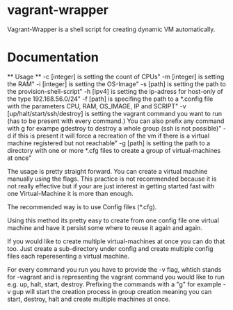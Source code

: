 # vagrant-wrapper
Vagrant-Wrapper is a shell script for creating dynamic VM automatically.

# Documentation

** Usage ** 
-c [integer] is setting the count of CPUs"
-m [integer] is setting the RAM"
-i [integer] is setting the OS-Image"
-s [path] is setting the path to the provision-shell-script"
-h [ipv4] is setting the ip-adress for host-only of the type 192.168.56.0/24"
-f [path] is specifing the path to a *.config file with the parameters CPU, RAM, OS_IMAGE, IP and SCRIPT"
-v [up/halt/start/ssh/destroy] is setting the vagrant command you want to run (has to be present with every command.) You can also prefix any command with g for exampe gdestroy to destroy a whole group (ssh is not possible)"
-d if this is present it will force a recreation of the vm if there is a virtual machine registered but not reachable"
-g [path] is setting the path to a directory with one or more *.cfg files to create a group of virtual-machines at once"


The usage is pretty straight forward. You can create a virtual machine manually using the flags.
This practice is not recommended because it is not really effective but if your are just interest in
getting started fast with one Virtual-Machine it is more than enough.

The recommended way is to use Config files (*.cfg).

Using this method its pretty easy to create from one config file
one virtual machine and have it persist some where to reuse it again
and again.

If you would like to create multiple virtual-machines at once you can do that too. Just
create a sub-directory under config and create multiple config files each reperesenting 
a virtual machine. 

For every command you run you have to provide the -v flag, whtich stands for -vagrant
and is representing the vagrant command you would like to run e.g. up, halt, start, destroy.
Prefixing the commands with a "g" for example -v gup will start the creation process in group
creation meaning you can start, destroy, halt and create multiple machines at once.
